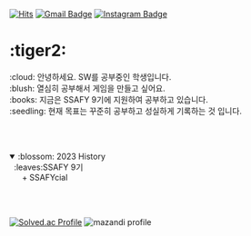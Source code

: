 <!--- 검정 #303030, 분홍 #FF9D9D
가능한 아이콘 목록 https://simpleicons.org/
뱃지 : Hits, Gmail, Notion, (Blog:naver)
[![Blog Badge](https://img.shields.io/badge/-Blog-92a8d1?logo=naver&logoColor=white&link=https://blog.naver.com/주소)](https://blog.naver.com/주소) 
[![Tistory Badge](https://img.shields.io/badge/Tech%20Blog-555263?style=flat&logoColor=white)](http://yeondube.tistory.com/)
--->

[![Hits](https://hits.seeyoufarm.com/api/count/incr/badge.svg?url=https%3A%2F%2Fgithub.com%2Fse0987&count_bg=%23303030&title_bg=%23FF9D9D&icon=&icon_color=%23FFFFFF&title=today%2Ftotal&edge_flat=false)](https://hits.seeyoufarm.com)
[![Gmail Badge](https://img.shields.io/badge/Gmail-303030?style=flat&logo=Gmail&logoColor=white&labelColor=FF9D9D)](mailto:tmdms12@gmail.com)
[![Instagram Badge](https://img.shields.io/badge/Instagram-303030?style=flat&logo=Instagram&logoColor=white&labelColor=FF9D9D)](https://www.instagram.com/se_studing_9?r=nametag)

<!--- 노션
[![Notion Badge](https://img.shields.io/badge/-Notion-303030?logo=notion&logoColor=white&link=https://www.notion.so/se0987/Home-446e9f779e194076b6f451c3bfa7e7cf)](https://www.notion.so/se0987/Home-446e9f779e194076b6f451c3bfa7e7cf)

--->

<h1>:tiger2:</h1>
:cloud:  안녕하세요. SW를 공부중인 학생입니다. <br/>
:blush: 열심히 공부해서 게임을 만들고 싶어요.<br/>
:books: 지금은 SSAFY 9기에 지원하여 공부하고 있습니다.<br/>
:seedling: 현재 목표는 꾸준히 공부하고 성실하게 기록하는 것 입니다.<br/>

<br/><br/>

<details open>
<summary>:blossom: 2023 History</summary>
&nbsp;
:leaves:SSAFY 9기 
<br/>&ensp; &ensp; + SSAFYcial
  
</details>

<br/><br/>
<!--- 백준티어 및 솔브 잔디 --->
[![Solved.ac Profile](http://mazassumnida.wtf/api/generate_badge?boj=tmdms12)](https://solved.ac/tmdms12)
![mazandi profile](http://mazandi.herokuapp.com/api?handle=tmdms12&theme=warm)

<!--- 토글 접은상태 기본
<details markdown="1">
<summary>2020 History</summary>
<p>

</p>
</details>
--->
